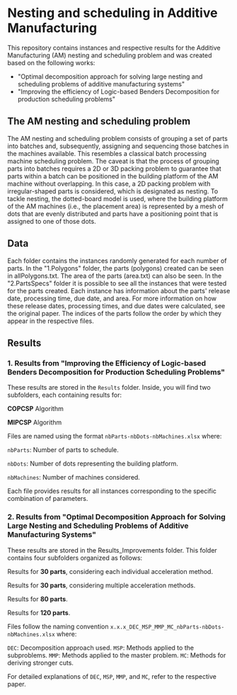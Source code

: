 # Nesting and scheduling in Additive Manufacturing
This repository contains instances and respective results for the Additive Manufacturing (AM) nesting and scheduling problem and was created based on the following works:
 - "Optimal decomposition approach for solving large nesting and scheduling problems of additive manufacturing systems"
 - "Improving the efficiency of Logic-based Benders Decomposition for production scheduling problems"

## The AM nesting and scheduling problem
The AM nesting and scheduling problem consists of grouping a set of parts into batches and, subsequently, assigning and sequencing those batches in the machines available. This resembles a classical batch processing machine scheduling problem. The caveat is that the process of grouping parts into batches requires a 2D or 3D packing problem to guarantee that parts within a batch can be positioned in the building platform of the AM machine without overlapping. In this case, a 2D packing problem with irregular-shaped parts is considered, which is designated as nesting. To tackle nesting, the dotted-board model is used, where the building platform of the AM machines (i.e., the placement area) is represented by a mesh of dots that are evenly distributed and parts have a positioning point that is assigned to one of those dots.

## Data
Each folder contains the instances randomly generated for each number of parts. In the "1.Polygons" folder, the parts (polygons) created can be seen in allPolygons.txt. The area of the parts (area.txt) can also be seen. In the "2.PartsSpecs" folder it is possible to see all the instances that were tested for the parts created. Each instance has information about the parts' release date, processing time, due date, and area. For more information on how these release dates, processing times, and due dates were calculated, see the original paper. The indices of the parts follow the order by which they appear in the respective files.

## Results

### 1. Results from "Improving the Efficiency of Logic-based Benders Decomposition for Production Scheduling Problems"
These results are stored in the ```Results``` folder. Inside, you will find two subfolders, each containing results for:

**COPCSP** Algorithm

**MIPCSP** Algorithm

Files are named using the format ```nbParts-nbDots-nbMachines.xlsx``` where:

```nbParts```: Number of parts to schedule.

```nbDots```: Number of dots representing the building platform.

```nbMachines```: Number of machines considered.

Each file provides results for all instances corresponding to the specific combination of parameters.

### 2. Results from "Optimal Decomposition Approach for Solving Large Nesting and Scheduling Problems of Additive Manufacturing Systems"
These results are stored in the Results_Improvements folder. This folder contains four subfolders organized as follows:

Results for **30 parts**, considering each individual acceleration method.

Results for **30 parts**, considering multiple acceleration methods.

Results for **80 parts**.

Results for **120 parts**.

Files follow the naming convention ```x.x.x_DEC_MSP_MMP_MC_nbParts-nbDots-nbMachines.xlsx``` where:

```DEC```: Decomposition approach used.
```MSP```: Methods applied to the subproblems.
```MMP```: Methods applied to the master problem.
```MC```: Methods for deriving stronger cuts.

For detailed explanations of ```DEC```, ```MSP```, ```MMP```, and ```MC```, refer to the respective paper.
